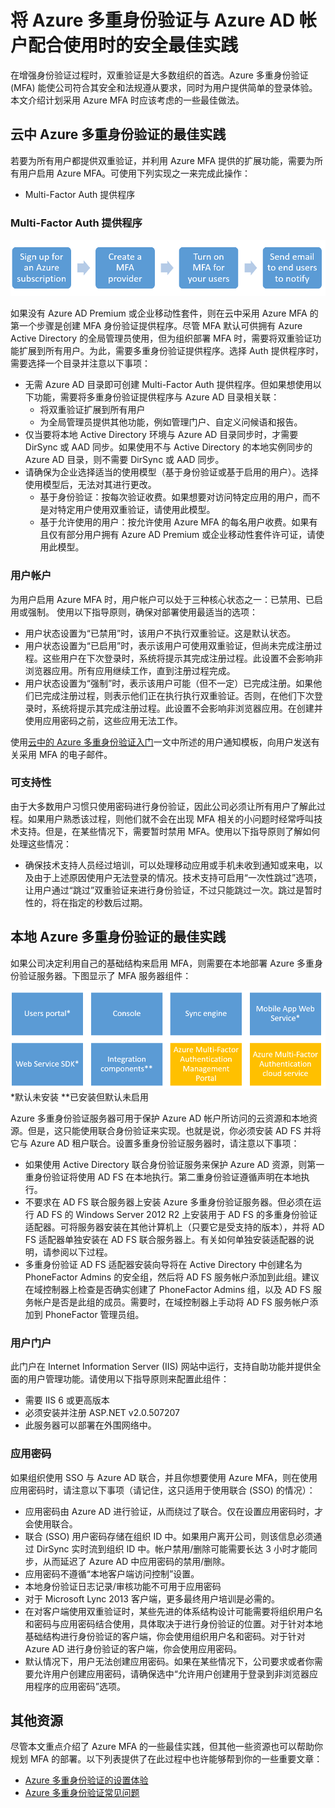 <properties
    pageTitle="MFA 最佳安全做法 | Azure"
    description="本文档提供有关配合使用 Azure MFA 与 Azure 帐户的最佳实践"
    services="multi-factor-authentication"
    documentationcenter=""
    author="kgremban"
    manager="femila"
    editor="yossib" />  

<tags
    ms.assetid="3be7d968-96bb-4320-8701-869fd04a2595"
    ms.service="multi-factor-authentication"
    ms.workload="identity"
    ms.tgt_pltfrm="na"
    ms.devlang="na"
    ms.topic="article"
    ms.date="10/31/2016"
    wacn.date="12/22/2016"
    ms.author="kgremban" />

# 将 Azure 多重身份验证与 Azure AD 帐户配合使用时的安全最佳实践
在增强身份验证过程时，双重验证是大多数组织的首选。Azure 多重身份验证 (MFA) 能使公司符合其安全和法规遵从要求，同时为用户提供简单的登录体验。本文介绍计划采用 Azure MFA 时应该考虑的一些最佳做法。

## 云中 Azure 多重身份验证的最佳实践
若要为所有用户都提供双重验证，并利用 Azure MFA 提供的扩展功能，需要为所有用户启用 Azure MFA。可使用下列实现之一来完成此操作：

- Multi-Factor Auth 提供程序

### Multi-Factor Auth 提供程序
![Multi-Factor Auth 提供程序](./media/multi-factor-authentication-security-best-practices/authprovider.png)  


如果没有 Azure AD Premium 或企业移动性套件，则在云中采用 Azure MFA 的第一个步骤是创建 MFA 身份验证提供程序。尽管 MFA 默认可供拥有 Azure Active Directory 的全局管理员使用，但为组织部署 MFA 时，需要将双重验证功能扩展到所有用户。为此，需要多重身份验证提供程序。选择 Auth 提供程序时，需要选择一个目录并注意以下事项：

- 无需 Azure AD 目录即可创建 Multi-Factor Auth 提供程序。但如果想使用以下功能，需要将多重身份验证提供程序与 Azure AD 目录相关联：
  - 将双重验证扩展到所有用户
  - 为全局管理员提供其他功能，例如管理门户、自定义问候语和报告。
- 仅当要将本地 Active Directory 环境与 Azure AD 目录同步时，才需要 DirSync 或 AAD 同步。如果使用不与 Active Directory 的本地实例同步的 Azure AD 目录，则不需要 DirSync 或 AAD 同步。
- 请确保为企业选择适当的使用模型（基于身份验证或基于启用的用户）。选择使用模型后，无法对其进行更改。
  - 基于身份验证：按每次验证收费。如果想要对访问特定应用的用户，而不是对特定用户使用双重验证，请使用此模型。
  - 基于允许使用的用户：按允许使用 Azure MFA 的每名用户收费。如果有且仅有部分用户拥有 Azure AD Premium 或企业移动性套件许可证，请使用此模型。

### 用户帐户
为用户启用 Azure MFA 时，用户帐户可以处于三种核心状态之一：已禁用、已启用或强制。
使用以下指导原则，确保对部署使用最适当的选项：

- 用户状态设置为“已禁用”时，该用户不执行双重验证。这是默认状态。
- 用户状态设置为“已启用”时，表示该用户可使用双重验证，但尚未完成注册过程。这些用户在下次登录时，系统将提示其完成注册过程。此设置不会影响非浏览器应用。所有应用继续工作，直到注册过程完成。
- 用户状态设置为“强制”时，表示该用户可能（但不一定）已完成注册。如果他们已完成注册过程，则表示他们正在执行执行双重验证。否则，在他们下次登录时，系统将提示其完成注册过程。此设置不会影响非浏览器应用。在创建并使用应用密码之前，这些应用无法工作。

使用[云中的 Azure 多重身份验证入门](/documentation/articles/multi-factor-authentication-get-started-cloud/)一文中所述的用户通知模板，向用户发送有关采用 MFA 的电子邮件。

### 可支持性
由于大多数用户习惯只使用密码进行身份验证，因此公司必须让所有用户了解此过程。如果用户熟悉该过程，则他们就不会在出现 MFA 相关的小问题时经常呼叫技术支持。但是，在某些情况下，需要暂时禁用 MFA。使用以下指导原则了解如何处理这些情况：

- 确保技术支持人员经过培训，可以处理移动应用或手机未收到通知或来电，以及由于上述原因使用户无法登录的情况。技术支持可启用“一次性跳过”选项，让用户通过“跳过”双重验证来进行身份验证，不过只能跳过一次。跳过是暂时性的，将在指定的秒数后过期。

## 本地 Azure 多重身份验证的最佳实践
如果公司决定利用自己的基础结构来启用 MFA，则需要在本地部署 Azure 多重身份验证服务器。下图显示了 MFA 服务器组件：

![Multi-Factor Auth 提供程序](./media/multi-factor-authentication-security-best-practices/server.png) 
\*默认未安装 \**已安装但默认未启用

Azure 多重身份验证服务器可用于保护 Azure AD 帐户所访问的云资源和本地资源。但是，这只能使用联合身份验证来实现。也就是说，你必须安装 AD FS 并将它与 Azure AD 租户联合。设置多重身份验证服务器时，请注意以下事项：

- 如果使用 Active Directory 联合身份验证服务来保护 Azure AD 资源，则第一重身份验证将使用 AD FS 在本地执行。第二重身份验证遵循声明在本地执行。
- 不要求在 AD FS 联合服务器上安装 Azure 多重身份验证服务器。但必须在运行 AD FS 的 Windows Server 2012 R2 上安装用于 AD FS 的多重身份验证适配器。可将服务器安装在其他计算机上（只要它是受支持的版本），并将 AD FS 适配器单独安装在 AD FS 联合服务器上。有关如何单独安装适配器的说明，请参阅以下过程。
- 多重身份验证 AD FS 适配器安装向导将在 Active Directory 中创建名为 PhoneFactor Admins 的安全组，然后将 AD FS 服务帐户添加到此组。建议在域控制器上检查是否确实创建了 PhoneFactor Admins 组，以及 AD FS 服务帐户是否是此组的成员。需要时，在域控制器上手动将 AD FS 服务帐户添加到 PhoneFactor 管理员组。

### 用户门户
此门户在 Internet Information Server (IIS) 网站中运行，支持自助功能并提供全面的用户管理功能。请使用以下指导原则来配置此组件：

- 需要 IIS 6 或更高版本
- 必须安装并注册 ASP.NET v2.0.507207
- 此服务器可以部署在外围网络中。

### 应用密码
如果组织使用 SSO 与 Azure AD 联合，并且你想要使用 Azure MFA，则在使用应用密码时，请注意以下事项（请记住，这只适用于使用联合 (SSO) 的情况）：

- 应用密码由 Azure AD 进行验证，从而绕过了联合。仅在设置应用密码时，才会使用联合。
- 联合 (SSO) 用户密码存储在组织 ID 中。如果用户离开公司，则该信息必须通过 DirSync 实时流到组织 ID 中。帐户禁用/删除可能需要长达 3 小时才能同步，从而延迟了 Azure AD 中应用密码的禁用/删除。
- 应用密码不遵循“本地客户端访问控制”设置。
- 本地身份验证日志记录/审核功能不可用于应用密码
- 对于 Microsoft Lync 2013 客户端，更多最终用户培训是必需的。
- 在对客户端使用双重验证时，某些先进的体系结构设计可能需要将组织用户名和密码与应用密码结合使用，具体取决于进行身份验证的位置。对于针对本地基础结构进行身份验证的客户端，你会使用组织用户名和密码。对于针对 Azure AD 进行身份验证的客户端，你会使用应用密码。
- 默认情况下，用户无法创建应用密码。如果在某些情况下，公司要求或者你需要允许用户创建应用密码，请确保选中“允许用户创建用于登录到非浏览器应用程序的应用密码”选项。

## 其他资源
尽管本文重点介绍了 Azure MFA 的一些最佳实践，但其他一些资源也可以帮助你规划 MFA 的部署。以下列表提供了在此过程中也许能够帮到你的一些重要文章：

- [Azure 多重身份验证的设置体验](/documentation/articles/multi-factor-authentication-end-user-first-time/)
- [Azure 多重身份验证常见问题](/documentation/articles/multi-factor-authentication-faq/)

<!---HONumber=Mooncake_1212_2016-->
